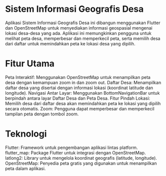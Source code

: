 # Sistem Informasi Geografis Desa
Aplikasi Sistem Informasi Geografis Desa ini dibangun menggunakan Flutter dan OpenStreetMap untuk menyediakan informasi geospasial mengenai lokasi desa-desa yang ada. Aplikasi ini memungkinkan pengguna untuk melihat peta desa, memperbesar dan memperkecil peta, serta memilih desa dari daftar untuk memindahkan peta ke lokasi desa yang dipilih.

# Fitur Utama
Peta Interaktif: Menggunakan OpenStreetMap untuk menampilkan peta desa dengan kemampuan zoom in dan zoom out.
Daftar Desa: Menampilkan daftar desa yang disertai dengan informasi lokasi (koordinat latitude dan longitude).
Navigasi Antar Layar: Menggunakan BottomNavigationBar untuk berpindah antara layar Daftar Desa dan Peta Desa.
Fitur Pindah Lokasi: Memilih desa dari daftar desa akan memindahkan peta ke lokasi yang dipilih secara otomatis.
Zoom: Pengguna dapat memperbesar dan memperkecil tampilan peta dengan tombol zoom.
# Teknologi
Flutter: Framework untuk pengembangan aplikasi lintas platform.
flutter_map: Package Flutter untuk integrasi dengan OpenStreetMap.
latlong2: Library untuk mengelola koordinat geografis (latitude, longitude).
OpenStreetMap: Penyedia peta gratis yang digunakan untuk menampilkan peta dalam aplikasi.
